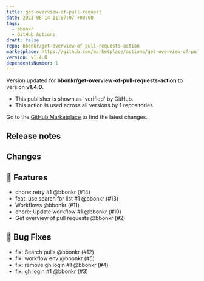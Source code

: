 ```yaml
---
title: get-overview-of-pull-request
date: 2023-08-14 11:07:07 +00:00
tags:
  - bbonkr
  - GitHub Actions
draft: false
repo: bbonkr/get-overview-of-pull-requests-action
marketplace: https://github.com/marketplace/actions/get-overview-of-pull-request
version: v1.4.0
dependentsNumber: 1
---
```



Version updated for **bbonkr/get-overview-of-pull-requests-action** to version **v1.4.0**.
- This publisher is shown as 'verified' by GitHub.
- This action is used across all versions by **1** repositories.

Go to the [GitHub Marketplace](https://github.com/marketplace/actions/get-overview-of-pull-request) to find the latest changes.

## Release notes

## Changes

## 🚀 Features

- chore: retry #1 @bbonkr (#14)
- feat: use search for list #1 @bbonkr (#13)
- Workflows @bbonkr (#11)
- chore: Update workflow #1 @bbonkr (#10)
- Get overview of pull requests  @bbonkr (#2)

## 🐛 Bug Fixes

- fix: Search pulls @bbonkr (#12)
- fix: workflow env @bbonkr (#5)
- fix: remove gh login #1 @bbonkr (#4)
- fix: gh login #1 @bbonkr (#3)

